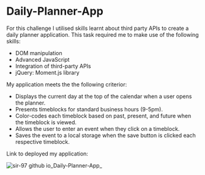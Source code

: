 # Daily-Planner-App

For this challenge I utilised skills learnt about third party APIs to create a daily planner application. This task required me to make use of the following skills:
- DOM manipulation
- Advanced JavaScript
- Integration of third-party APIs 
- jQuery: Moment.js library

My application meets the the following criterior:

- Displays the current day at the top of the calendar when a user opens the planner.
- Presents timeblocks for standard business hours (9-5pm).
- Color-codes each timeblock based on past, present, and future when the timeblock is viewed.
- Allows the user to enter an event when they click on a timeblock.
- Saves the event to a local storage when the save button is clicked each respective timeblock.

Link to deployed my application:


![sir-97 github io_Daily-Planner-App_](https://user-images.githubusercontent.com/119041506/217238987-1a112b54-d345-425a-b450-fc03b16e3f23.png)

